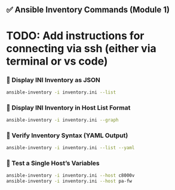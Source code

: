 ## ✅ Ansible Inventory Commands (Module 1)

# TODO: Add instructions for connecting via ssh (either via terminal or vs code)
### 🔹 Display INI Inventory as JSON
```bash
ansible-inventory -i inventory.ini --list
```

### 🔹 Display INI Inventory in Host List Format
```bash
ansible-inventory -i inventory.ini --graph
```

### 🔹 Verify Inventory Syntax (YAML Output)
```bash
ansible-inventory -i inventory.ini --list --yaml
```

### 🔹 Test a Single Host’s Variables
```bash
ansible-inventory -i inventory.ini --host c8000v
ansible-inventory -i inventory.ini --host pa-fw
```